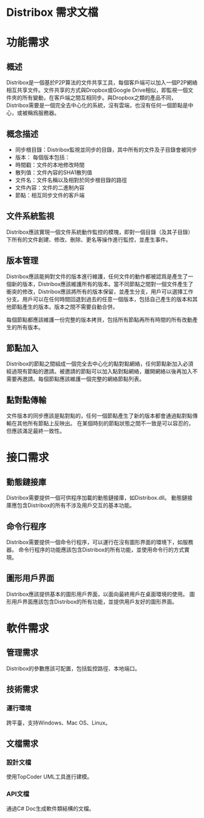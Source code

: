 # Distribox 需求文檔

# 功能需求
## 概述
Distribox是一個基於P2P算法的文件共享工具，每個客戶端可以加入一個P2P網絡相互共享文件。文件共享的方式與Dropbox或Google Drive相似，即監視一個文件夾的所有變動，在客戶端之間互相同步。與Dropbox之類的產品不同，Distribox需要是一個完全去中心化的系統，沒有雲端，也沒有任何一個節點是中心，或被稱爲服務器。
## 概念描述
* 同步根目錄：Distribox監視並同步的目錄，其中所有的文件及子目錄會被同步
* 版本： 每個版本包括：
 * 時間戳：文件的本地修改時間
 * 散列值：文件內容的SHA1散列值
 * 文件名：文件名稱以及相對於同步根目錄的路徑
 * 文件內容：文件的二進制內容
* 節點：相互同步文件的客戶端
## 文件系統監視
Distribox應該實現一個文件系統動作監控的模塊，即對一個目錄（及其子目錄）下所有的文件創建、修改、刪除、更名等操作進行監控，並產生事件。
## 版本管理
Distribox應該能夠對文件的版本進行維護，任何文件的動作都被認爲是產生了一個新的版本，Distribox應該維護所有的版本。當不同節點之間對一個文件產生了衝突的修改，Distribox應該將所有的版本保留，並產生分支，用戶可以選擇工作分支。用戶可以在任何時間回退到過去的任意一個版本，包括自己產生的版本和其他節點產生的版本。版本之間不需要自動合併。

每個節點都應該維護一份完整的版本拷貝，包括所有節點再所有時間的所有改動產生的所有版本。
## 節點加入
Distribox的節點之間組成一個完全去中心化的點對點網絡，任何節點新加入必須經過現有節點的邀請。被邀請的節點可以加入點對點網絡，離開網絡以後再加入不需要再邀請。每個節點應該維護一個完整的網絡節點列表。
## 點對點傳輸
文件版本的同步應該是點對點的，任何一個節點產生了新的版本都會通過點對點傳輸在其他所有節點上反映出。
在某個時刻的節點狀態之間不一致是可以容忍的，但應該滿足最終一致性。

# 接口需求
## 動態鏈接庫
Distribox需要提供一個可供程序加載的動態鏈接庫，如Distribox.dll。
動態鏈接庫應包含Distribox的所有不涉及用戶交互的基本功能。
## 命令行程序
Distribox需要提供一個命令行程序，可以運行在沒有圖形界面的環境下，如服務器。
命令行程序的功能應該包含Distribox的所有功能，並使用命令行的方式實現。
## 圖形用戶界面
Distribox應該提供基本的圖形用戶界面，以面向最終用戶在桌面環境的使用。
圖形用戶界面應該包含Distribox的所有功能，並提供用戶友好的圖形界面。

# 軟件需求
## 管理需求
Distribox的參數應該可配置，包括監控路徑、本地端口。
## 技術需求
### 運行環境
跨平臺，支持Windows、Mac OS、Linux。
## 文檔需求
### 設計文檔
使用TopCoder UML工具進行建模。
### API文檔
通過C# Doc生成軟件類結構的文檔。
